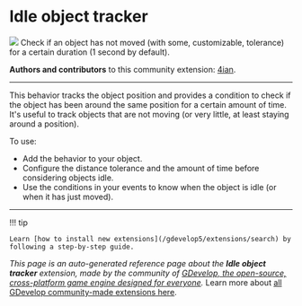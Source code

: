 # Idle object tracker

<img src="https://resources.gdevelop-app.com/assets/Icons/Line Hero Pack/Master/SVG/Movies and Entertainment/Movies and Entertainment_cinema_oscar_movies_award.svg" class="extension-icon"></img>
Check if an object has not moved (with some, customizable, tolerance) for a certain duration (1 second by default).

**Authors and contributors** to this community extension: [4ian](https://gd.games/4ian).

---

This behavior tracks the object position and provides a condition to check if the object has been around the same position for a certain amount of time. It's useful to track objects that are not moving (or very little, at least staying around a position).

To use:
* Add the behavior to your object.
* Configure the distance tolerance and the amount of time before considering objects idle.
* Use the conditions in your events to know when the object is idle (or when it has just moved).

---

!!! tip

    Learn [how to install new extensions](/gdevelop5/extensions/search) by following a step-by-step guide.

*This page is an auto-generated reference page about the **Idle object tracker** extension, made by the community of [GDevelop, the open-source, cross-platform game engine designed for everyone](https://gdevelop.io/).* Learn more about [all GDevelop community-made extensions here](/gdevelop5/extensions).